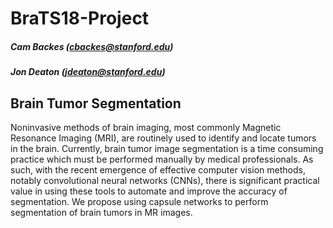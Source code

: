 # BraTS18-Project

##### Cam Backes (cbackes@stanford.edu)
##### Jon Deaton (jdeaton@stanford.edu)

## Brain Tumor Segmentation
Noninvasive methods of brain imaging, most commonly Magnetic Resonance Imaging (MRI), are routinely
used to identify and locate tumors in the brain. Currently, brain tumor image segmentation is a 
time consuming practice which must be performed manually by medical professionals. As such, with
the recent emergence of effective computer vision methods, notably convolutional neural networks 
(CNNs), there is significant practical value in using these tools to automate and improve the 
accuracy of segmentation. We propose using capsule networks to perform segmentation of brain 
tumors in MR images.
